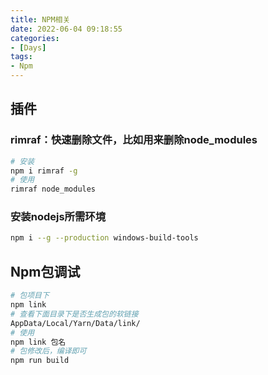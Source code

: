 ```yaml
---
title: NPM相关
date: 2022-06-04 09:18:55
categories:
- [Days]
tags:
- Npm
---
```


## 插件
### rimraf：快速删除文件，比如用来删除node_modules
```sh
# 安装
npm i rimraf -g
# 使用
rimraf node_modules
```

### 安装nodejs所需环境
```sh
npm i --g --production windows-build-tools
```

## Npm包调试
```sh
# 包项目下
npm link
# 查看下面目录下是否生成包的软链接
AppData/Local/Yarn/Data/link/
# 使用
npm link 包名
# 包修改后，编译即可
npm run build
```